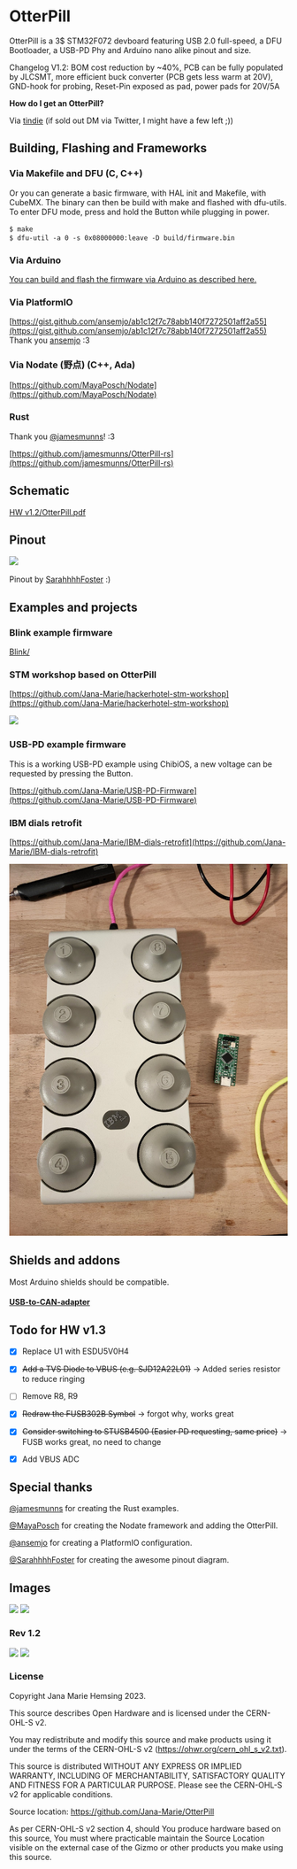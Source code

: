 # OtterPill

OtterPill is a 3$ STM32F072 devboard featuring USB 2.0 full-speed, a DFU Bootloader, a USB-PD Phy and Arduino nano alike pinout and size.

Changelog V1.2: BOM cost reduction by ~40%, PCB can be fully populated by JLCSMT, more efficient buck converter (PCB gets less warm at 20V), GND-hook for probing, Reset-Pin exposed as pad, power pads for 20V/5A

**How do I get an OtterPill?**

Via [tindie](https://www.tindie.com/products/jan_henrik/otterpill/) (if sold out DM via Twitter, I might have a few left ;))

## Building, Flashing and Frameworks

### Via Makefile and DFU (C, C++)

Or you can generate a basic firmware, with HAL init and Makefile, with CubeMX. The binary can then be build with make and flashed with dfu-utils. To enter DFU mode, press and hold the Button while plugging in power.

    $ make
    $ dfu-util -a 0 -s 0x08000000:leave -D build/firmware.bin

### Via Arduino

[You can build and flash the firmware via Arduino as described here.](https://github.com/stm32duino/Arduino_Core_STM32)

### Via PlatformIO

[https://gist.github.com/ansemjo/ab1c12f7c78abb140f7272501aff2a55](https://gist.github.com/ansemjo/ab1c12f7c78abb140f7272501aff2a55) Thank you [ansemjo](https://github.com/ansemjo) :3

### Via Nodate (野点) (C++, Ada)

[https://github.com/MayaPosch/Nodate](https://github.com/MayaPosch/Nodate)

### Rust

Thank you [@jamesmunns](https://github.com/jamesmunns)! :3

[https://github.com/jamesmunns/OtterPill-rs](https://github.com/jamesmunns/OtterPill-rs)

## Schematic

[HW v1.2/OtterPill.pdf](HW%20v1.2/OtterPill.pdf)

## Pinout

![](pinout.png)

Pinout by [SarahhhhFoster](https://github.com/SarahhhhFoster) :)

## Examples and projects

### Blink example firmware

[Blink/](Blink/)

### STM workshop based on OtterPill

[https://github.com/Jana-Marie/hackerhotel-stm-workshop](https://github.com/Jana-Marie/hackerhotel-stm-workshop)

![](https://github.com/Jana-Marie/hackerhotel-stm-workshop/blob/master/monochrome_c.gif)

### USB-PD example firmware

This is a working USB-PD example using ChibiOS, a new voltage can be requested by pressing the Button.

[https://github.com/Jana-Marie/USB-PD-Firmware](https://github.com/Jana-Marie/USB-PD-Firmware)

### IBM dials retrofit

[https://github.com/Jana-Marie/IBM-dials-retrofit](https://github.com/Jana-Marie/IBM-dials-retrofit)

<img src="https://raw.githubusercontent.com/Jan--Henrik/IBM-dials-retrofit/4c27e5c5fda3bd528e12d15f71b0f5aaa8c24b97/images/1.jpeg" width="600">

## Shields and addons

Most Arduino shields should be compatible.

#### [USB-to-CAN-adapter](https://github.com/Jana-Marie/OtterPill-CAN-Adapter)

## Todo for HW v1.3

 - [x] Replace U1 with ESDU5V0H4
 - [x] ~~Add a TVS Diode to VBUS (e.g. SJD12A22L01)~~ -> Added series resistor to reduce ringing
 - [ ] Remove R8, R9
 - [x] ~~Redraw the FUSB302B Symbol~~ -> forgot why, works great
 - [x] ~~Consider switching to STUSB4500 (Easier PD requesting, same price)~~ -> FUSB works great, no need to change
 - [x] Add VBUS ADC


## Special thanks

[@jamesmunns](https://github.com/jamesmunns) for creating the Rust examples.

[@MayaPosch](https://github.com/MayaPosch) for creating the Nodate framework and adding the OtterPill.

[@ansemjo](https://github.com/ansemjo) for creating a PlatformIO configuration.

[@SarahhhhFoster](https://github.com/SarahhhhFoster) for creating the awesome pinout diagram.


## Images

![](images/1.jpg)
![](images/2.jpg)

### Rev 1.2

![](images/2_1.jpg)
![](images/2_2.jpg)

### License

Copyright Jana Marie Hemsing 2023.

This source describes Open Hardware and is licensed under the CERN-OHL-S v2.

You may redistribute and modify this source and make products using it under
the terms of the CERN-OHL-S v2 (https://ohwr.org/cern_ohl_s_v2.txt).

This source is distributed WITHOUT ANY EXPRESS OR IMPLIED WARRANTY,
INCLUDING OF MERCHANTABILITY, SATISFACTORY QUALITY AND FITNESS FOR A
PARTICULAR PURPOSE. Please see the CERN-OHL-S v2 for applicable conditions.

Source location: https://github.com/Jana-Marie/OtterPill

As per CERN-OHL-S v2 section 4, should You produce hardware based on this
source, You must where practicable maintain the Source Location visible
on the external case of the Gizmo or other products you make using this
source.
